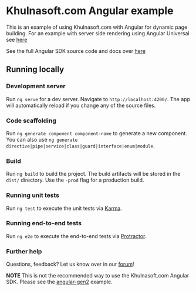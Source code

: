 # Khulnasoft.com Angular example

This is an example of using Khulnasoft.com with Angular for dynamic page building. For an example with server side rendering using
Angular Universal see [here](/examples/angular-universal)

See the full Angular SDK source code and docs over [here](/packages/angular)

## Running locally

### Development server

Run `ng serve` for a dev server. Navigate to `http://localhost:4200/`. The app will automatically reload if you change any of the source files.

### Code scaffolding

Run `ng generate component component-name` to generate a new component. You can also use `ng generate directive|pipe|service|class|guard|interface|enum|module`.

### Build

Run `ng build` to build the project. The build artifacts will be stored in the `dist/` directory. Use the `-prod` flag for a production build.

### Running unit tests

Run `ng test` to execute the unit tests via [Karma](https://karma-runner.github.io).

### Running end-to-end tests

Run `ng e2e` to execute the end-to-end tests via [Protractor](http://www.protractortest.org/).

### Further help

Questions, feedback? Let us know over in our [forum](https://forum.khulnasoft.com)!

**NOTE**
  This is not the recommended way to use the Khulnasoft.com Angular SDK. Please see the [angular-gen2](../angular-gen2) example.
